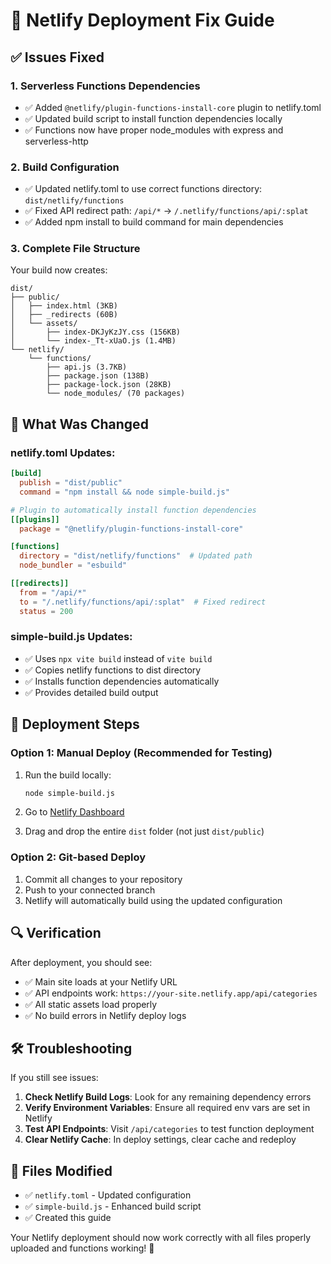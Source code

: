 # 🚀 Netlify Deployment Fix Guide

## ✅ Issues Fixed

### 1. **Serverless Functions Dependencies**
- ✅ Added `@netlify/plugin-functions-install-core` plugin to netlify.toml
- ✅ Updated build script to install function dependencies locally
- ✅ Functions now have proper node_modules with express and serverless-http

### 2. **Build Configuration**
- ✅ Updated netlify.toml to use correct functions directory: `dist/netlify/functions`
- ✅ Fixed API redirect path: `/api/*` → `/.netlify/functions/api/:splat`
- ✅ Added npm install to build command for main dependencies

### 3. **Complete File Structure**
Your build now creates:
```
dist/
├── public/
│   ├── index.html (3KB)
│   ├── _redirects (60B)
│   └── assets/
│       ├── index-DKJyKzJY.css (156KB)
│       └── index-_Tt-xUaO.js (1.4MB)
└── netlify/
    └── functions/
        ├── api.js (3.7KB)
        ├── package.json (138B)
        ├── package-lock.json (28KB)
        └── node_modules/ (70 packages)
```

## 🔧 What Was Changed

### netlify.toml Updates:
```toml
[build]
  publish = "dist/public"
  command = "npm install && node simple-build.js"

# Plugin to automatically install function dependencies
[[plugins]]
  package = "@netlify/plugin-functions-install-core"

[functions]
  directory = "dist/netlify/functions"  # Updated path
  node_bundler = "esbuild"

[[redirects]]
  from = "/api/*"
  to = "/.netlify/functions/api/:splat"  # Fixed redirect
  status = 200
```

### simple-build.js Updates:
- ✅ Uses `npx vite build` instead of `vite build`
- ✅ Copies netlify functions to dist directory
- ✅ Installs function dependencies automatically
- ✅ Provides detailed build output

## 🚀 Deployment Steps

### Option 1: Manual Deploy (Recommended for Testing)
1. Run the build locally:
   ```bash
   node simple-build.js
   ```

2. Go to [Netlify Dashboard](https://app.netlify.com/sites/klickode/deploys)

3. Drag and drop the entire `dist` folder (not just `dist/public`)

### Option 2: Git-based Deploy
1. Commit all changes to your repository
2. Push to your connected branch
3. Netlify will automatically build using the updated configuration

## 🔍 Verification

After deployment, you should see:
- ✅ Main site loads at your Netlify URL
- ✅ API endpoints work: `https://your-site.netlify.app/api/categories`
- ✅ All static assets load properly
- ✅ No build errors in Netlify deploy logs

## 🛠️ Troubleshooting

If you still see issues:

1. **Check Netlify Build Logs**: Look for any remaining dependency errors
2. **Verify Environment Variables**: Ensure all required env vars are set in Netlify
3. **Test API Endpoints**: Visit `/api/categories` to test function deployment
4. **Clear Netlify Cache**: In deploy settings, clear cache and redeploy

## 📁 Files Modified
- ✅ `netlify.toml` - Updated configuration
- ✅ `simple-build.js` - Enhanced build script
- ✅ Created this guide

Your Netlify deployment should now work correctly with all files properly uploaded and functions working! 🎉
